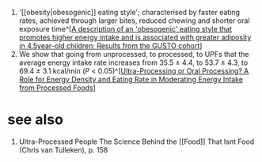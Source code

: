 1. '[[obesity|obesogenic]] eating style'; characterised by faster eating rates, achieved through larger bites, reduced chewing and shorter oral exposure time^[[A description of an 'obesogenic' eating style that promotes higher energy intake and is associated with greater adiposity in 4.5year-old children: Results from the GUSTO cohort](https://pubmed.ncbi.nlm.nih.gov/28213204/)]
2. We show that going from unprocessed, to processed, to UPFs that the average energy intake rate increases from 35.5 ± 4.4, to 53.7 ± 4.3, to 69.4 ± 3.1 kcal/min (_P_ < 0.05)^[[Ultra-Processing or Oral Processing? A Role for Energy Density and Eating Rate in Moderating Energy Intake from Processed Foods](https://pubmed.ncbi.nlm.nih.gov/32110771/)]

# see also
1. Ultra-Processed People The Science Behind the [[Food]] That Isnt Food (Chris van Tulleken), p. 158